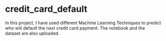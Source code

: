 # credit_card_default
In this project, I have used different Machine Learning Techniques to predict who will default the next credit card payment. The notebook and the dataset are also uploaded.
